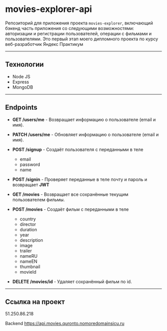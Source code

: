# movies-explorer-api

Репозиторий для приложения проекта `movies-explorer`, включающий бэкенд часть приложения со следующими возможностями: авторизации и регистрации пользователей, операции с фильмами и пользователями. Это первый этап моего дипломного проекта по курсу веб-разработчик Яндекс Практикум
___
## Технологии
* Node JS
* Express
* MongoDB
___
## Endpoints

* __GET /users/me__  - Возвращает информацию о пользователе (email и имя).

* __PATCH /users/me__ - Обновляет информацию о пользователе (email и имя).

* __POST /signup__ - Создаёт пользователя с переданными в теле
    * email
    * password
    * name
* __POST /signin__ - Проверяет переданные в теле почту и пароль и возвращает __JWT__

* __GET /movies__ - Возвращает все сохранённые текущим пользователем фильмы.

* __POST /movies__ - Создаёт фильм с переданными в теле
  * country
  * director
  * duration
  * year
  * description
  * image
  * trailer
  * nameRU
  * nameEN
  * thumbnail
  * movieId

* __DELETE /movies/id__ - Удаляет сохранённый фильм по id.
___
## Ссылка на проект

51.250.86.218

Backend https://api.movies.quronto.nomoredomainsicu.ru
